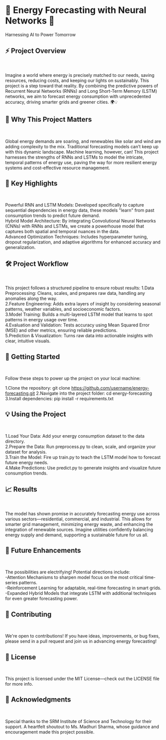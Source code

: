 <h1>🔋 Energy Forecasting with Neural Networks 🔋</h1> Harnessing AI to Power Tomorrow

<h2>⚡️ Project Overview </h2><br>

Imagine a world where energy is precisely matched to our needs, saving resources, reducing costs, and keeping our lights on sustainably. This project is a step toward that reality. By combining the predictive powers of Recurrent Neural Networks (RNNs) and Long Short-Term Memory (LSTM) networks, we aim to forecast energy consumption with unprecedented accuracy, driving smarter grids and greener cities. 🌍💡

<h2>🎯 Why This Project Matters</h2><br>

Global energy demands are soaring, and renewables like solar and wind are adding complexity to the mix. Traditional forecasting models can’t keep up with this dynamic landscape. Machine learning, however, can! This project harnesses the strengths of RNNs and LSTMs to model the intricate, temporal patterns of energy use, paving the way for more resilient energy systems and cost-effective resource management.

<h2>🌟 Key Highlights </h2><br>

Powerful RNN and LSTM Models: Developed specifically to capture sequential dependencies in energy data, these models "learn" from past consumption trends to predict future demand.<br>
Hybrid Model Architecture: By integrating Convolutional Neural Networks (CNNs) with RNNs and LSTMs, we create a powerhouse model that captures both spatial and temporal nuances in the data.<br>
Advanced Optimization Techniques: Includes hyperparameter tuning, dropout regularization, and adaptive algorithms for enhanced accuracy and generalization.

<h2>🛠 Project Workflow</h2><br>

This project follows a structured pipeline to ensure robust results:
1.Data Preprocessing: Cleans, scales, and prepares raw data, handling any anomalies along the way.<br>
2.Feature Engineering: Adds extra layers of insight by considering seasonal patterns, weather variables, and socioeconomic factors.<br>
3.Model Training: Builds a multi-layered LSTM model that learns to spot patterns in energy usage over time.<br>
4.Evaluation and Validation: Tests accuracy using Mean Squared Error (MSE) and other metrics, ensuring reliable predictions.<br>
5.Prediction & Visualization: Turns raw data into actionable insights with clear, intuitive visuals.<br>

<h2>🚀 Getting Started</h2><br>

Follow these steps to power up the project on your local machine:

1.Clone the repository:
    git clone https://github.com/username/energy-forecasting.git
2.Navigate into the project folder:
    cd energy-forecasting
3.Install dependencies:
    pip install -r requirements.txt

<h2>💡 Using the Project</h2> <br>

1.Load Your Data: Add your energy consumption dataset to the data directory.<br>
2.Prepare the Data: Run preprocess.py to clean, scale, and organize your dataset for analysis.<br>
3.Train the Model: Fire up train.py to teach the LSTM model how to forecast future energy needs.<br>
4.Make Predictions: Use predict.py to generate insights and visualize future consumption trends.<br>

<h2>📈 Results</h2><br>

The model has shown promise in accurately forecasting energy use across various sectors—residential, commercial, and industrial. This allows for smarter grid management, minimizing energy waste, and enhancing the integration of renewable sources. Imagine utilities confidently balancing energy supply and demand, supporting a sustainable future for us all.

<h2>🚀 Future Enhancements</h2><br>

The possibilities are electrifying! Potential directions include:<br>
-Attention Mechanisms to sharpen model focus on the most critical time-series patterns.<br>
-Reinforcement Learning for adaptable, real-time forecasting in smart grids.<br>
-Expanded Hybrid Models that integrate LSTM with additional techniques for even greater forecasting power.<br>

<h2>🤝 Contributing</h2><br>

We're open to contributions! If you have ideas, improvements, or bug fixes, please send in a pull request and join us in advancing energy forecasting!

<h2>📜 License</h2><br>

This project is licensed under the MIT License—check out the LICENSE file for more info.

<h2>🙏 Acknowledgments</h2><br>

Special thanks to the SRM Institute of Science and Technology for their support. A heartfelt shoutout to Ms. Madhuri Sharma, whose guidance and encouragement made this project possible.

